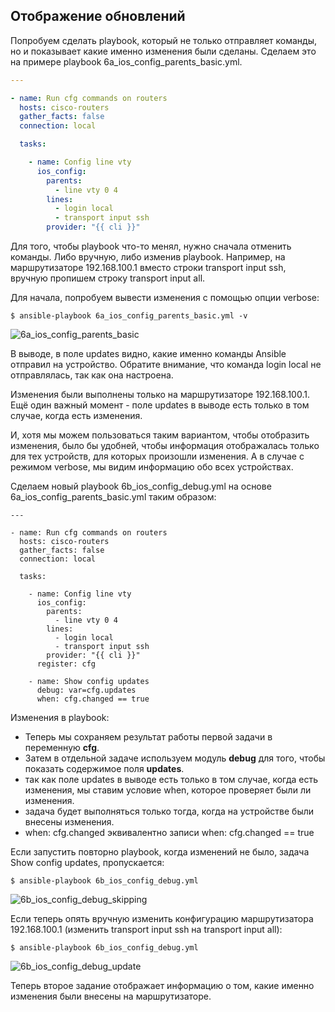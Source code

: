 ## Отображение обновлений

Попробуем сделать playbook, который не только отправляет команды, но и показывает какие именно изменения были сделаны.
Сделаем это на примере  playbook 6a_ios_config_parents_basic.yml.
```yml
---

- name: Run cfg commands on routers
  hosts: cisco-routers
  gather_facts: false
  connection: local

  tasks:

    - name: Config line vty
      ios_config:
        parents:
          - line vty 0 4
        lines:
          - login local
          - transport input ssh
        provider: "{{ cli }}"

```

Для того, чтобы playbook что-то менял, нужно сначала отменить команды. Либо вручную, либо изменив playbook.
Например, на маршрутизаторе 192.168.100.1 вместо строки transport input ssh, вручную пропишем строку transport input all.

Для начала, попробуем вывести изменения с помощью опции verbose:
```
$ ansible-playbook 6a_ios_config_parents_basic.yml -v
```

![6a_ios_config_parents_basic](https://raw.githubusercontent.com/natenka/Ansible-for-network-engineers/master/images/6a_ios_config_parents_basic_verbose.png)

В выводе, в поле updates видно, какие именно команды Ansible отправил на устройство.
Обратите внимание, что команда login local не отправлялась, так как она настроена.

Изменения были выполнены только на маршрутизаторе 192.168.100.1.
Ещё один важный момент - поле updates в выводе есть только в том случае, когда есть изменения.

И, хотя мы можем пользоваться таким вариантом, чтобы отобразить изменения, было бы удобней, чтобы информация отображалась только для тех устройств, для которых произошли изменения.
А в случае с режимом verbose, мы видим информацию обо всех устройствах.

Сделаем новый playbook 6b_ios_config_debug.yml на основе 6a_ios_config_parents_basic.yml таким образом:
```
---

- name: Run cfg commands on routers
  hosts: cisco-routers
  gather_facts: false
  connection: local

  tasks:

    - name: Config line vty
      ios_config:
        parents:
          - line vty 0 4
        lines:
          - login local
          - transport input ssh
        provider: "{{ cli }}"
      register: cfg

    - name: Show config updates
      debug: var=cfg.updates
      when: cfg.changed == true

```
Изменения в playbook:
* Теперь мы сохраняем результат работы первой задачи в переменную __cfg__.
* Затем в отдельной задаче используем модуль __debug__ для того, чтобы показать содержимое поля __updates__.
 * так как поле updates в выводе есть только в том случае, когда есть изменения, мы ставим условие when, которое проверяет были ли изменения.
 * задача будет выполняться только тогда, когда на устройстве были внесены изменения.
 * when: cfg.changed эквивалентно записи when: cfg.changed == true

Если запустить повторно playbook, когда изменений не было, задача Show config updates, пропускается:
```
$ ansible-playbook 6b_ios_config_debug.yml
```

![6b_ios_config_debug_skipping](https://raw.githubusercontent.com/natenka/Ansible-for-network-engineers/master/images/6b_ios_config_debug_skipping.png)

Если теперь опять вручную изменить конфигурацию маршрутизатора 192.168.100.1 (изменить transport input ssh на transport input all):
```
$ ansible-playbook 6b_ios_config_debug.yml
```

![6b_ios_config_debug_update](https://raw.githubusercontent.com/natenka/Ansible-for-network-engineers/master/images/6b_ios_config_debug_update.png)

Теперь второе задание отображает информацию о том, какие именно изменения были внесены на маршрутизаторе.

